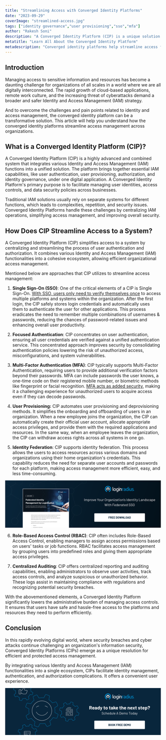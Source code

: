 ```yaml
---
title: "Streamlining Access with Converged Identity Platforms"
date: "2023-09-29"
coverImage: "streamlined-access.jpg"
tags: ["identity governance","user provisioning","sso","mfa"]
author: "Rakesh Soni"
description: "A Converged Identity Platform (CIP) is a unique solution that unifies the management of identities, access controls, and security policies across an organization. It brings together various components like Single Sign-On (SSO), Multi-Factor Authentication (MFA), User Provisioning, and Identity Governance and Administration (IGA) into a single digital ecosystem. CIP eliminates the need for numerous disjointed systems and offers a centralized process for identity management."
metatitle: "Learn All About the Converged Identity Platform"
metadescription: "Converged identity platforms help streamline access for improved user experience in the highly connected digital world. Read to know more."
---
```

## Introduction

Managing access to sensitive information and resources has become a daunting challenge for organizations of all scales in a world where we are all digitally interconnected. The rapid growth of cloud-based applications, remote work culture, and the increasing threat of cyberattacks demand a broader and safer Identity and Access Management (IAM) strategy. 

And to overcome the challenges and pain points related to identity and access management, the converged identity platform can be a transformative solution. This article will help you understand how the converged identity platforms streamline access management across organizations. 

## What is a Converged Identity Platform (CIP)?

A Converged Identity Platform (CIP) is a highly advanced and combined system that integrates various Identity and Access Management (IAM) functions into a unified solution. The platform brings together essential IAM capabilities, like user authentication, user provisioning, authorization, and identity governance, under one digital application. A Converged Identity Platform's primary purpose is to facilitate managing user identities, access controls, and data security policies across businesses.

Traditional IAM solutions usually rely on separate systems for different functions, which leads to complexities, repetition, and security issues. Converged Identity Platforms handle these challenges by centralizing IAM operations, simplifying access management, and improving overall security.

## How Does CIP Streamline Access to a System?

A Converged Identity Platform (CIP) simplifies access to a system by centralizing and streamlining the process of user authentication and authorization. It combines various Identity and Access Management (IAM) functionalities into a cohesive ecosystem, allowing efficient organizational access management.

Mentioned below are approaches that CIP utilizes to streamline access management:

1. **Single Sign-On (SSO)**: One of the critical elements of a CIP is Single Sign-On. [With SSO, users only need to verify themselves once](https://www.loginradius.com/single-sign-on/) to access multiple platforms and systems within the organization. After the first login, the CIP safely stores login credentials and automatically uses them to authenticate the user for other applications. This process eradicates the need to remember multiple combinations of usernames & passwords, reducing the chances of password-related issues and enhancing overall user productivity.

2. **Focused Authentication**: CIP concentrates on user authentication, ensuring all user credentials are verified against a unified authentication service. This concentrated approach improves security by consolidating authentication policies lowering the risk of unauthorized access, misconfigurations, and system vulnerabilities.

3. **Multi-Factor Authentication (MFA)**: CIP typically supports Multi-Factor Authentication, requiring users to provide additional verification factors beyond their passwords. MFA can include passwords the user knows, a one-time code on their registered mobile number, or biometric methods like fingerprint or facial recognition. [MFA acts as added security](https://www.loginradius.com/multi-factor-authentication/), making it a challenging experience for unauthorized users to acquire access even if they can decode passwords.

4. **User Provisioning:** CIP automates user provisioning and deprovisioning methods. It simplifies the onboarding and offboarding of users in an organization. When a new employee joins the organization, the CIP can automatically create their official user account, allocate appropriate access privileges, and provide them with the required applications and resources. In the same way, when an employee leaves the organization, the CIP can withdraw access rights across all systems in one go.

5. **Identity Federation**: CIP supports identity federation. This process allows the users to access resources across various domains and organizations using their home organization's credentials. This capability reduces the need for separate user accounts and passwords for each platform, making access management more efficient, easy, and less time-consuming. 

[![DS-FIM](DS-FIM.png)](https://www.loginradius.com/resource/federated-identity-management-datasheet)

6. **Role-Based Access Control (RBAC)**: CIP often includes Role-Based Access Control, enabling managers to assign access permissions based on users' tasks or job functions. RBAC facilitates access management by grouping users into predefined roles and giving them appropriate access privileges.

7. **Centralized Auditing**: CIP offers centralized reporting and auditing capabilities, enabling administrators to observe user activities, track access controls, and analyze suspicious or unauthorized behavior. These logs assist in maintaining compliance with regulations and recognizing potential security breaches.

With the abovementioned elements, a Converged Identity Platform significantly lowers the administrative burden of managing access controls. It ensures that users have safe and hassle-free access to the platforms and resources they need to perform efficiently.

## Conclusion

In this rapidly evolving digital world, where security breaches and cyber attacks continue challenging an organization's information security, Converged Identity Platforms (CIPs) emerge as a unique resolution for efficient and protected access management. 

By integrating various Identity and Access Management (IAM) functionalities into a single ecosystem, CIPs facilitate identity management, authentication, and authorization complications. It offers a convenient user experience. 

[![book-a-free-demo-loginradius](../../assets/book-a-demo-loginradius.png)](https://www.loginradius.com/book-a-demo/)
